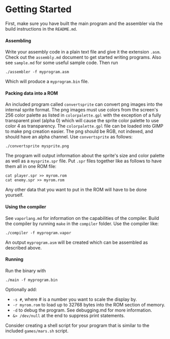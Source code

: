 # Getting Started
First, make sure you have built the main program and the assembler via the build instructions in the `README.md`.

#### Assembling
Write your assembly code in a plain text file and give it the extension `.asm`. Check out the `assembly.md` document to get started writing programs. Also see `sample.md` for some useful sample code. Then run

    ./assembler -f myprogram.asm

Which will produce a `myprogram.bin` file.

#### Packing data into a ROM
An included program called `convertsprite` can convert png images into the internal sprite format. The png images must use colors from the screen's 256 color palette as listed in `colorpalette.gpl` with the exception of a fully transparent pixel (alpha 0) which will cause the sprite color palette to use color 4 as transparency. The `colorpalette.gpl` file can be loaded into GIMP to make png creation easier. The png should be RGB, not indexed, and should have an alpha channel.
Use `convertsprite` as follows:

    ./convertsprite mysprite.png

The program will output information about the sprite's size and color palette as well as a `mysprite.spr` file.
Put `.spr` files together like as follows to have them all in one ROM file:

    cat player.spr >> myrom.rom
    cat enemy.spr >> myrom.rom

Any other data that you want to put in the ROM will have to be done yourself.

#### Using the compiler
See `vaporlang.md` for information on the capabilities of the compiler. Build the compiler by running `make` in the `compiler` folder.
Use the compiler like:

    ./compiler -f myprogram.vapor

An output `myprogram.asm` will be created which can be assembled as described above.

#### Running
Run the binary with

    ./main -f myprogram.bin

Optionally add:
- `-s #`, where # is a number you want to scale the display by.
- `-r myrom.rom` to load up to 32768 bytes into the ROM section of memory.
- `-d` to debug the program. See debugging.md for more information.
- `&> /dev/null` at the end to suppress print statements.

Consider creating a shell script for your program that is similar to the included `games/mars.sh` script.
